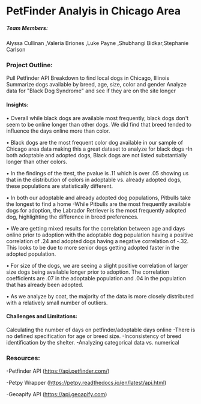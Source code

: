 # PetFinder Analyis in Chicago Area

##### Team Members:

Alyssa Cullinan ,Valeria Briones ,Luke Payne ,Shubhangi Bidkar,Stephanie Carlson

### Project Outline:

Pull Petfinder API Breakdown to find local dogs in Chicago, Illinois Summarize dogs available by breed, age, size, color and gender Analyze data for "Black Dog Syndrome" and see if they are on the site longer

#### Insights:

• Overall while black dogs are available most frequently, black dogs don't seem to be online longer than other dogs. We did find that breed tended to influence the days online more than color.

• Black dogs are the most frequent color dog available in our sample of Chicago area data making this a great dataset to analyze for black dogs -In both adoptable and adopted dogs, Black dogs are not listed substantially longer than other colors.

• In the findings of the ttest, the pvalue is .11 which is over .05 showing us that in the distribution of colors in adoptable vs. already adopted dogs, these populations are statistically different.

• In both our adoptable and already adopted dog populations, Pitbulls take the longest to find a home -While Pitbulls are the most frequently available dogs for adoption, the Labrador Retriever is the most frequently adopted dog, highlighting the difference in breed preferences.

• We are getting mixed results for the correlation between age and days online prior to adoption with the adoptable dog population having a positive correlation of .24 and adopted dogs having a negative correlation of -.32. This looks to be due to more senior dogs getting adopted faster in the adopted population.

• For size of the dogs, we are seeing a slight positive correlation of larger size dogs being available longer prior to adoption. The correlation coefficients are .07 in the adoptable population and .04 in the population that has already been adopted.

• As we analyze by coat, the majority of the data is more closely distributed with a relatively small number of outliers.

#### Challenges and Limitations:

Calculating the number of days on petfinder/adoptable days online -There is no defined specification for age or breed size. -Inconsistency of breed identification by the shelter.
-Analyzing categorical data vs. numerical

### Resources:

-Petfinder API (https://api.petfinder.com/)

-Petpy Wrapper (https://petpy.readthedocs.io/en/latest/api.html)

-Geoapify API (https://api.geoapify.com)
